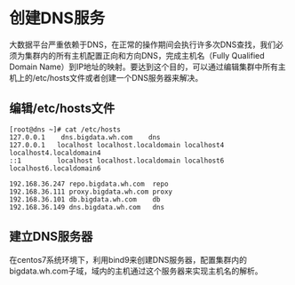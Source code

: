 # 创建DNS服务

大数据平台严重依赖于DNS，在正常的操作期间会执行许多次DNS查找，我们必须为集群内的所有主机配置正向和方向DNS，完成主机名（Fully Qualified Domain Name）到IP地址的映射。要达到这个目的，可以通过编辑集群中所有主机上的/etc/hosts文件或者创建一个DNS服务器来解决。

## 编辑/etc/hosts文件

```
[root@dns ~]# cat /etc/hosts
127.0.0.1    dns.bigdata.wh.com    dns
127.0.0.1   localhost localhost.localdomain localhost4 localhost4.localdomain4
::1         localhost localhost.localdomain localhost6 localhost6.localdomain6

192.168.36.247 repo.bigdata.wh.com  repo
192.168.36.111 proxy.bigdata.wh.com proxy
192.168.36.101 db.bigdata.wh.com    db
192.168.36.149 dns.bigdata.wh.com   dns
```

## 建立DNS服务器

在centos7系统环境下，利用bind9来创建DNS服务器，配置集群内的bigdata.wh.com子域，域内的主机通过这个服务器来实现主机名的解析。

## 







